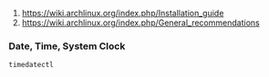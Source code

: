 
1. https://wiki.archlinux.org/index.php/Installation_guide
2. https://wiki.archlinux.org/index.php/General_recommendations

### Date, Time, System Clock
```
timedatectl
```
